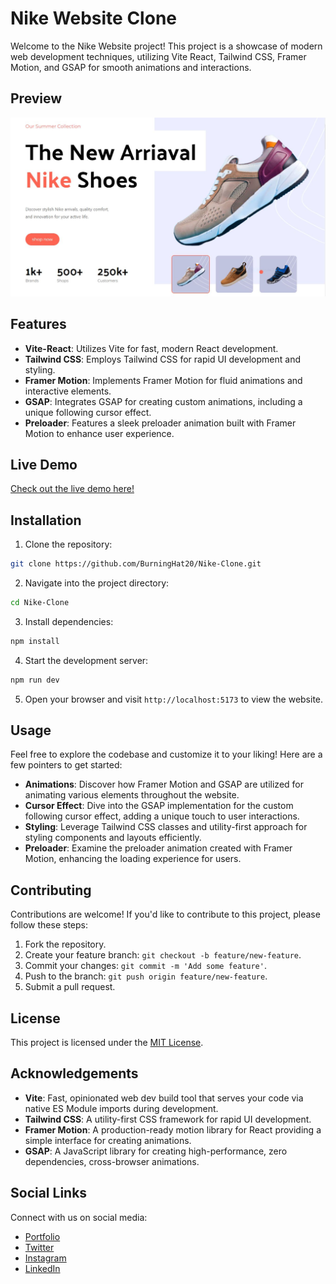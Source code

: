 # Nike Website Clone

Welcome to the Nike Website project! This project is a showcase of modern web development techniques, utilizing Vite React, Tailwind CSS, Framer Motion, and GSAP for smooth animations and interactions.

## Preview

![Nike Website Clone](./public/nike-landing.JPG)

## Features

- **Vite-React**: Utilizes Vite for fast, modern React development.
- **Tailwind CSS**: Employs Tailwind CSS for rapid UI development and styling.
- **Framer Motion**: Implements Framer Motion for fluid animations and interactive elements.
- **GSAP**: Integrates GSAP for creating custom animations, including a unique following cursor effect.
- **Preloader**: Features a sleek preloader animation built with Framer Motion to enhance user experience.

## Live Demo

[Check out the live demo here!](https://nike-clone-burninghat.vercel.app/)

## Installation

1. Clone the repository:

```bash
git clone https://github.com/BurningHat20/Nike-Clone.git
```

2. Navigate into the project directory:

```bash
cd Nike-Clone
```

3. Install dependencies:

```bash
npm install
```

4. Start the development server:

```bash
npm run dev
```

5. Open your browser and visit `http://localhost:5173` to view the website.

## Usage

Feel free to explore the codebase and customize it to your liking! Here are a few pointers to get started:

- **Animations**: Discover how Framer Motion and GSAP are utilized for animating various elements throughout the website.
- **Cursor Effect**: Dive into the GSAP implementation for the custom following cursor effect, adding a unique touch to user interactions.
- **Styling**: Leverage Tailwind CSS classes and utility-first approach for styling components and layouts efficiently.
- **Preloader**: Examine the preloader animation created with Framer Motion, enhancing the loading experience for users.

## Contributing

Contributions are welcome! If you'd like to contribute to this project, please follow these steps:

1. Fork the repository.
2. Create your feature branch: `git checkout -b feature/new-feature`.
3. Commit your changes: `git commit -m 'Add some feature'`.
4. Push to the branch: `git push origin feature/new-feature`.
5. Submit a pull request.

## License

This project is licensed under the [MIT License](LICENSE).

## Acknowledgements

- **Vite**: Fast, opinionated web dev build tool that serves your code via native ES Module imports during development.
- **Tailwind CSS**: A utility-first CSS framework for rapid UI development.
- **Framer Motion**: A production-ready motion library for React providing a simple interface for creating animations.
- **GSAP**: A JavaScript library for creating high-performance, zero dependencies, cross-browser animations.

## Social Links

Connect with us on social media:

- [Portfolio](https://burninghat.tech)
- [Twitter](https://twitter.com/yashgohel_)
- [Instagram](https://instagram.com/yashdgaf._)
- [LinkedIn](https://www.linkedin.com/in/yashgohel777/)
